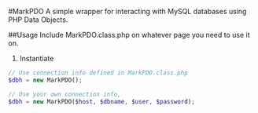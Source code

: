 #MarkPDO
A simple wrapper for interacting with MySQL databases using PHP Data Objects.

##Usage
Include MarkPDO.class.php on whatever page you need to use it on.

1. Instantiate 
```php
// Use connection info defined in MarkPDO.class.php
$dbh = new MarkPDO();

// Use your own connection info,
$dbh = new MarkPDO($host, $dbname, $user, $password);
```